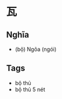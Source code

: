 # 瓦

## Nghĩa
* (bộ) Ngõa (ngói)

## Tags
* bộ thủ
* bộ thủ 5 nét

<script>window.HANZI_FIELD='瓦';</script>
